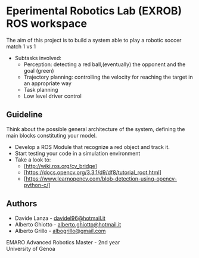 # Eperimental Robotics Lab (EXROB) ROS workspace 

The aim of this project is to build a system able to play a robotic soccer match 1 vs 1
- Subtasks involved:
   - Perception: detecting a red ball,(eventually) the opponent and the goal (green)
   - Trajectory planning: controlling the velocity for reaching the target in an appropriate way
   - Task planning
   - Low level driver control

## Guideline

Think about the possible general architecture of the system, defining the main blocks constituting your model.
- Develop a ROS Module that recognize a red object and track it.
- Start testing your code in a simulation environment
- Take a look to:
   - [http://wiki.ros.org/cv_bridge]
   - [https://docs.opencv.org/3.3.1/d9/df8/tutorial_root.html]
   - [https://www.learnopencv.com/blob-detection-using-opencv-python-c/]



## Authors
* Davide Lanza       - davidel96@hotmail.it
* Alberto Ghiotto    - alberto.ghiotto@hotmail.it
* Alberto Grillo     - albogrillo@gmail.com



EMARO Advanced Robotics Master - 2nd year  
University of Genoa
